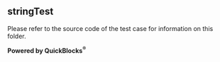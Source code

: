 ## stringTest

Please refer to the source code of the test case for information on this folder.

**Powered by QuickBlocks<sup>&reg;</sup>**

